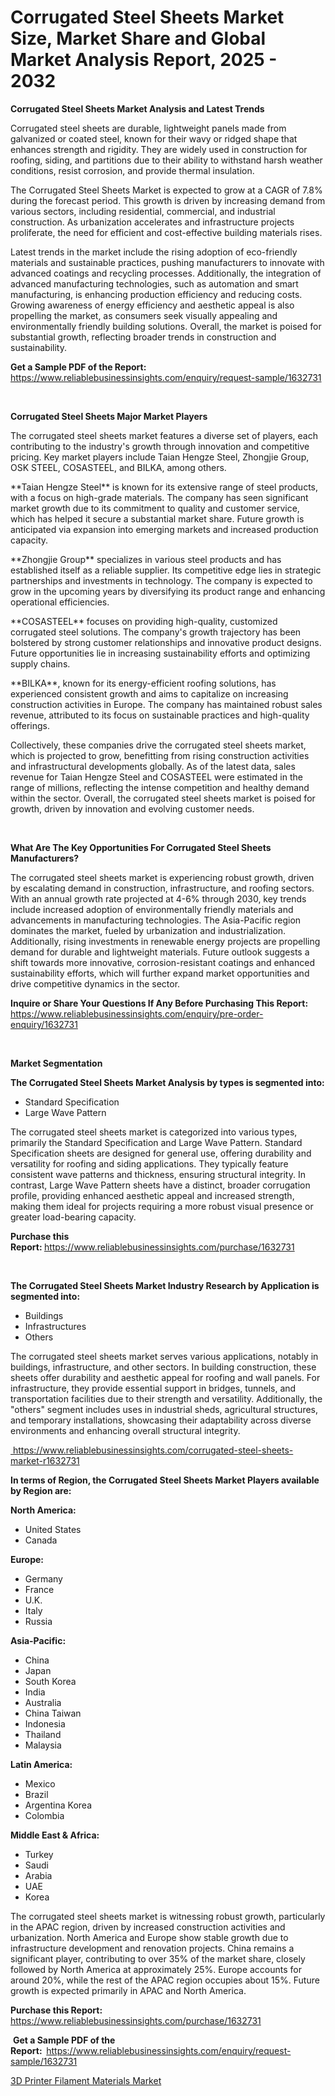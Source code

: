 <p><h1>Corrugated Steel Sheets Market Size, Market Share and Global Market Analysis Report, 2025 - 2032</h1></p><p><strong>Corrugated Steel Sheets Market Analysis and Latest Trends</strong></p>
<p><p>Corrugated steel sheets are durable, lightweight panels made from galvanized or coated steel, known for their wavy or ridged shape that enhances strength and rigidity. They are widely used in construction for roofing, siding, and partitions due to their ability to withstand harsh weather conditions, resist corrosion, and provide thermal insulation.</p><p>The Corrugated Steel Sheets Market is expected to grow at a CAGR of 7.8% during the forecast period. This growth is driven by increasing demand from various sectors, including residential, commercial, and industrial construction. As urbanization accelerates and infrastructure projects proliferate, the need for efficient and cost-effective building materials rises.</p><p>Latest trends in the market include the rising adoption of eco-friendly materials and sustainable practices, pushing manufacturers to innovate with advanced coatings and recycling processes. Additionally, the integration of advanced manufacturing technologies, such as automation and smart manufacturing, is enhancing production efficiency and reducing costs. Growing awareness of energy efficiency and aesthetic appeal is also propelling the market, as consumers seek visually appealing and environmentally friendly building solutions. Overall, the market is poised for substantial growth, reflecting broader trends in construction and sustainability.</p></p>
<p><strong>Get a Sample PDF of the Report:&nbsp;</strong> <a href="https://www.reliablebusinessinsights.com/enquiry/request-sample/1632731?utm_campaign=2276&utm_medium=2&utm_source=Github&utm_content=ia&utm_term=02042025&utm_id=corrugated-steel-sheets">https://www.reliablebusinessinsights.com/enquiry/request-sample/1632731</a></p>
<p>&nbsp;</p>
<p><strong>Corrugated Steel Sheets Major Market Players</strong></p>
<p><p>The corrugated steel sheets market features a diverse set of players, each contributing to the industry's growth through innovation and competitive pricing. Key market players include Taian Hengze Steel, Zhongjie Group, OSK STEEL, COSASTEEL, and BILKA, among others.</p><p>**Taian Hengze Steel** is known for its extensive range of steel products, with a focus on high-grade materials. The company has seen significant market growth due to its commitment to quality and customer service, which has helped it secure a substantial market share. Future growth is anticipated via expansion into emerging markets and increased production capacity.</p><p>**Zhongjie Group** specializes in various steel products and has established itself as a reliable supplier. Its competitive edge lies in strategic partnerships and investments in technology. The company is expected to grow in the upcoming years by diversifying its product range and enhancing operational efficiencies.</p><p>**COSASTEEL** focuses on providing high-quality, customized corrugated steel solutions. The company's growth trajectory has been bolstered by strong customer relationships and innovative product designs. Future opportunities lie in increasing sustainability efforts and optimizing supply chains.</p><p>**BILKA**, known for its energy-efficient roofing solutions, has experienced consistent growth and aims to capitalize on increasing construction activities in Europe. The company has maintained robust sales revenue, attributed to its focus on sustainable practices and high-quality offerings.</p><p>Collectively, these companies drive the corrugated steel sheets market, which is projected to grow, benefitting from rising construction activities and infrastructural developments globally. As of the latest data, sales revenue for Taian Hengze Steel and COSASTEEL were estimated in the range of millions, reflecting the intense competition and healthy demand within the sector.  Overall, the corrugated steel sheets market is poised for growth, driven by innovation and evolving customer needs.</p></p>
<p>&nbsp;</p>
<p><strong>What Are The Key Opportunities For Corrugated Steel Sheets Manufacturers?</strong></p>
<p><p>The corrugated steel sheets market is experiencing robust growth, driven by escalating demand in construction, infrastructure, and roofing sectors. With an annual growth rate projected at 4-6% through 2030, key trends include increased adoption of environmentally friendly materials and advancements in manufacturing technologies. The Asia-Pacific region dominates the market, fueled by urbanization and industrialization. Additionally, rising investments in renewable energy projects are propelling demand for durable and lightweight materials. Future outlook suggests a shift towards more innovative, corrosion-resistant coatings and enhanced sustainability efforts, which will further expand market opportunities and drive competitive dynamics in the sector.</p></p>
<p><strong>Inquire or Share Your Questions If Any Before Purchasing This Report:</strong> <a href="https://www.reliablebusinessinsights.com/enquiry/pre-order-enquiry/1632731?utm_campaign=2276&utm_medium=2&utm_source=Github&utm_content=ia&utm_term=02042025&utm_id=corrugated-steel-sheets">https://www.reliablebusinessinsights.com/enquiry/pre-order-enquiry/1632731</a></p>
<p>&nbsp;</p>
<p><strong>Market Segmentation</strong></p>
<p><strong>The Corrugated Steel Sheets Market Analysis by types is segmented into:</strong></p>
<p><ul><li>Standard Specification</li><li>Large Wave Pattern</li></ul></p>
<p><p>The corrugated steel sheets market is categorized into various types, primarily the Standard Specification and Large Wave Pattern. Standard Specification sheets are designed for general use, offering durability and versatility for roofing and siding applications. They typically feature consistent wave patterns and thickness, ensuring structural integrity. In contrast, Large Wave Pattern sheets have a distinct, broader corrugation profile, providing enhanced aesthetic appeal and increased strength, making them ideal for projects requiring a more robust visual presence or greater load-bearing capacity.</p></p>
<p><strong>Purchase this Report:&nbsp;</strong><a href="https://www.reliablebusinessinsights.com/purchase/1632731?utm_campaign=2276&utm_medium=2&utm_source=Github&utm_content=ia&utm_term=02042025&utm_id=corrugated-steel-sheets">https://www.reliablebusinessinsights.com/purchase/1632731</a></p>
<p>&nbsp;</p>
<p><strong>The Corrugated Steel Sheets Market Industry Research by Application is segmented into:</strong></p>
<p><ul><li>Buildings</li><li>Infrastructures</li><li>Others</li></ul></p>
<p><p>The corrugated steel sheets market serves various applications, notably in buildings, infrastructure, and other sectors. In building construction, these sheets offer durability and aesthetic appeal for roofing and wall panels. For infrastructure, they provide essential support in bridges, tunnels, and transportation facilities due to their strength and versatility. Additionally, the "others" segment includes uses in industrial sheds, agricultural structures, and temporary installations, showcasing their adaptability across diverse environments and enhancing overall structural integrity.</p></p>
<p><a href="https://www.reliablebusinessinsights.com/corrugated-steel-sheets-market-r1632731?utm_campaign=2276&utm_medium=2&utm_source=Github&utm_content=ia&utm_term=02042025&utm_id=corrugated-steel-sheets">&nbsp;https://www.reliablebusinessinsights.com/corrugated-steel-sheets-market-r1632731</a></p>
<p><strong>In terms of Region, the Corrugated Steel Sheets Market Players available by Region are:</strong></p>
<p>
    <p> <strong> North America: </strong>
        <ul>
            <li>United States</li>
            <li>Canada</li>
        </ul>
        </p> 
    <p> <strong> Europe: </strong>
        <ul>
            <li>Germany</li>
            <li>France</li>
            <li>U.K.</li>
            <li>Italy</li>
            <li>Russia</li>
        </ul>
        </p> 
    <p> <strong> Asia-Pacific: </strong>
        <ul>
            <li>China</li>
            <li>Japan</li>
            <li>South Korea</li>
            <li>India</li>
            <li>Australia</li>
            <li>China Taiwan</li>
            <li>Indonesia</li>
            <li>Thailand</li>
            <li>Malaysia</li>
        </ul>
        </p> 
    <p> <strong> Latin America: </strong>
        <ul>
            <li>Mexico</li>
            <li>Brazil</li>
            <li>Argentina Korea</li>
            <li>Colombia</li>
        </ul>
        </p> 
    <p> <strong> Middle East & Africa: </strong>
        <ul>
            <li>Turkey</li>
            <li>Saudi</li>
            <li>Arabia</li>
            <li>UAE</li>
            <li>Korea</li>
        </ul>
    </p>
    </p>
<p><p>The corrugated steel sheets market is witnessing robust growth, particularly in the APAC region, driven by increased construction activities and urbanization. North America and Europe show stable growth due to infrastructure development and renovation projects. China remains a significant player, contributing to over 35% of the market share, closely followed by North America at approximately 25%. Europe accounts for around 20%, while the rest of the APAC region occupies about 15%. Future growth is expected primarily in APAC and North America.</p></p>
<p><strong>Purchase this Report: </strong><a href="https://www.reliablebusinessinsights.com/purchase/1632731?utm_campaign=2276&utm_medium=2&utm_source=Github&utm_content=ia&utm_term=02042025&utm_id=corrugated-steel-sheets">https://www.reliablebusinessinsights.com/purchase/1632731</a></p>
<p>&nbsp;<strong>Get a Sample PDF of the Report:&nbsp;&nbsp;</strong><a href="https://www.reliablebusinessinsights.com/enquiry/request-sample/1632731?utm_campaign=2276&utm_medium=2&utm_source=Github&utm_content=ia&utm_term=02042025&utm_id=corrugated-steel-sheets">https://www.reliablebusinessinsights.com/enquiry/request-sample/1632731</a></p>
<p><strong></strong></p>
<p><p><a href="https://github.com/dmitriyvo6rog/Market-Research-Report-List-1/blob/main/3d-printer-filament-materials-market.md?utm_campaign=2276&utm_medium=2&utm_source=Github&utm_content=ia&utm_term=02042025&utm_id=corrugated-steel-sheets">3D Printer Filament Materials Market</a></p></p>